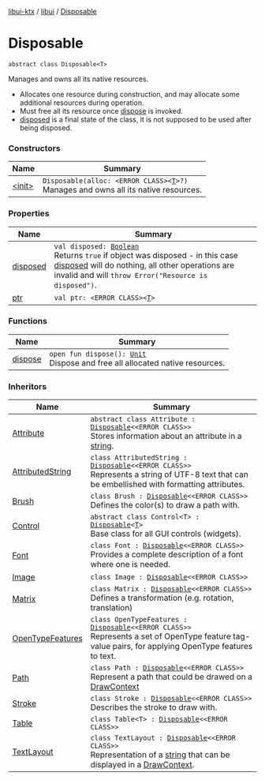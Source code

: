 [libui-ktx](../../index.md) / [libui](../index.md) / [Disposable](./index.md)

# Disposable

`abstract class Disposable<T>`

Manages and owns all its native resources.

* Allocates one resource during construction,
    and may allocate some additional resources during operation.
* Must free all its resource once [dispose](dispose.md) is invoked.
* [disposed](disposed.md) is a final state of the class, it is not supposed
    to be used after being disposed.

### Constructors

| Name | Summary |
|---|---|
| [&lt;init&gt;](-init-.md) | `Disposable(alloc: <ERROR CLASS><`[`T`](index.md#T)`>?)`<br>Manages and owns all its native resources. |

### Properties

| Name | Summary |
|---|---|
| [disposed](disposed.md) | `val disposed: `[`Boolean`](https://kotlinlang.org/api/latest/jvm/stdlib/kotlin/-boolean/index.html)<br>Returns `true` if object was disposed - in this case [disposed](disposed.md) will do nothing, all other operations are invalid and will `throw Error("Resource is disposed")`. |
| [ptr](ptr.md) | `val ptr: <ERROR CLASS><`[`T`](index.md#T)`>` |

### Functions

| Name | Summary |
|---|---|
| [dispose](dispose.md) | `open fun dispose(): `[`Unit`](https://kotlinlang.org/api/latest/jvm/stdlib/kotlin/-unit/index.html)<br>Dispose and free all allocated native resources. |

### Inheritors

| Name | Summary |
|---|---|
| [Attribute](../-attribute/index.md) | `abstract class Attribute : `[`Disposable`](./index.md)`<<ERROR CLASS>>`<br>Stores information about an attribute in a [string](../string.md). |
| [AttributedString](../-attributed-string/index.md) | `class AttributedString : `[`Disposable`](./index.md)`<<ERROR CLASS>>`<br>Represents a string of UTF-8 text that can be embellished with formatting attributes. |
| [Brush](../-brush/index.md) | `class Brush : `[`Disposable`](./index.md)`<<ERROR CLASS>>`<br>Defines the color(s) to draw a path with. |
| [Control](../-control/index.md) | `abstract class Control<T> : `[`Disposable`](./index.md)`<`[`T`](../-control/index.md#T)`>`<br>Base class for all GUI controls (widgets). |
| [Font](../-font/index.md) | `class Font : `[`Disposable`](./index.md)`<<ERROR CLASS>>`<br>Provides a complete description of a font where one is needed. |
| [Image](../-image/index.md) | `class Image : `[`Disposable`](./index.md)`<<ERROR CLASS>>` |
| [Matrix](../-matrix/index.md) | `class Matrix : `[`Disposable`](./index.md)`<<ERROR CLASS>>`<br>Defines a transformation (e.g. rotation, translation) |
| [OpenTypeFeatures](../-open-type-features/index.md) | `class OpenTypeFeatures : `[`Disposable`](./index.md)`<<ERROR CLASS>>`<br>Represents a set of OpenType feature tag-value pairs, for applying OpenType features to text. |
| [Path](../-path/index.md) | `class Path : `[`Disposable`](./index.md)`<<ERROR CLASS>>`<br>Represent a path that could be drawed on a [DrawContext](../-draw-context.md) |
| [Stroke](../-stroke/index.md) | `class Stroke : `[`Disposable`](./index.md)`<<ERROR CLASS>>`<br>Describes the stroke to draw with. |
| [Table](../-table/index.md) | `class Table<T> : `[`Disposable`](./index.md)`<<ERROR CLASS>>` |
| [TextLayout](../-text-layout/index.md) | `class TextLayout : `[`Disposable`](./index.md)`<<ERROR CLASS>>`<br>Representation of a [string](../string.md) that can be displayed in a [DrawContext](../-draw-context.md). |
